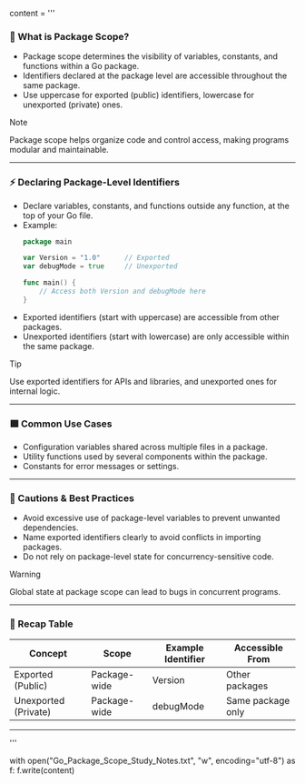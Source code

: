 content = '''
### 🧠 What is Package Scope?

- Package scope determines the visibility of variables, constants, and functions within a Go package.
- Identifiers declared at the package level are accessible throughout the same package.
- Use uppercase for exported (public) identifiers, lowercase for unexported (private) ones.

> [!note]  
Package scope helps organize code and control access, making programs modular and maintainable.

---

### ⚡ Declaring Package-Level Identifiers

- Declare variables, constants, and functions outside any function, at the top of your Go file.
- Example:
  ```go
  package main

  var Version = "1.0"      // Exported
  var debugMode = true     // Unexported

  func main() {
      // Access both Version and debugMode here
  }
  ```
- Exported identifiers (start with uppercase) are accessible from other packages.
- Unexported identifiers (start with lowercase) are only accessible within the same package.

> [!tip]  
Use exported identifiers for APIs and libraries, and unexported ones for internal logic.

---

### 🟩 Common Use Cases

- Configuration variables shared across multiple files in a package.
- Utility functions used by several components within the package.
- Constants for error messages or settings.

---

### 🚧 Cautions & Best Practices

- Avoid excessive use of package-level variables to prevent unwanted dependencies.
- Name exported identifiers clearly to avoid conflicts in importing packages.
- Do not rely on package-level state for concurrency-sensitive code.

> [!warning]  
Global state at package scope can lead to bugs in concurrent programs.

---

### 📝 Recap Table

| Concept                | Scope         | Example Identifier | Accessible From         |
|------------------------|--------------|--------------------|------------------------|
| Exported (Public)      | Package-wide | Version            | Other packages         |
| Unexported (Private)   | Package-wide | debugMode          | Same package only      |

---
'''

with open("Go_Package_Scope_Study_Notes.txt", "w", encoding="utf-8") as f:
    f.write(content)
